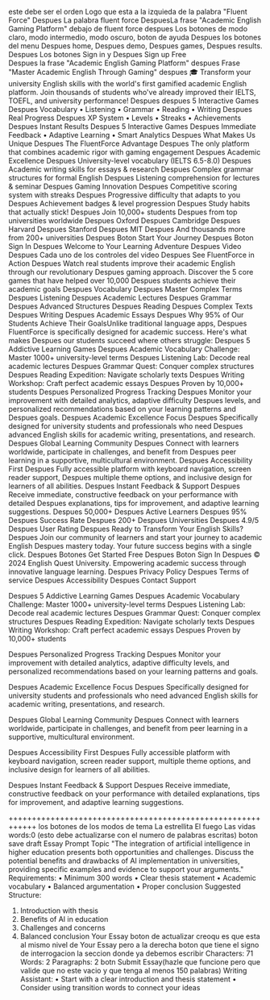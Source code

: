 este debe ser el orden
Logo que esta a la izquieda de la palabra "Fluent Force"
Despues La palabra fluent force
DespuesLa frase "Academic English Gaming Platform" debajo de fluent force
despues Los botones de modo claro, modo intermedio, modo oscuro, boton de ayuda
Despues los botones del menu
Despues home,
Despues demo,
Despues games,
Despues results.
Despues Los botones Sign in y
Despues Sign up Free  
Despues la frase "Academic English Gaming Platform"
despues Frase "Master Academic English Through Gaming"
despues 🎓 Transform your university English skills with the world's first gamified academic English platform. Join thousands of students who've already improved their IELTS, TOEFL, and university performance!
Despues despues 5 Interactive Games
Despues Vocabulary • Listening • Grammar • Reading • Writing
Despues Real Progress
Despues XP System • Levels • Streaks • Achievements
Despues Instant Results
Despues 5 Interactive Games
Despues Immediate Feedback • Adaptive Learning • Smart Analytics
Despues What Makes Us Unique
Despues The FluentForce Advantage
Despues The only platform that combines academic rigor with gaming engagement
Despues Academic Excellence
Despues University-level vocabulary (IELTS 6.5-8.0)
Despues Academic writing skills for essays & research
Despues Complex grammar structures for formal English
Despues Listening comprehension for lectures & seminar
Despues Gaming Innovation
Despues Competitive scoring system with streaks
Despues Progressive difficulty that adapts to you
Despues Achievement badges & level progression
Despues Study habits that actually stick!
Despues Join 10,000+ students
Despues from top universities worldwide
Despues Oxford
Despues Cambridge
Despues Harvard
Despues Stanford
Despues MIT
Despues And thousands more from 200+ universities
Despues Boton Start Your Journey
Despues Boton Sign In
Despues Welcome to Your Learning Adventure
Despues Video
Despues Cada uno de los controles del video
Despues See FluentForce in Action
Despues Watch real students improve their academic English through our revolutionary Despues gaming approach. Discover the 5 core games that have helped over 10,000 Despues students achieve their academic goals
Despues Vocabulary
Despues Master Complex Terms
Despues Listening
Despues Academic Lectures
Despues Grammar
Despues Advanced Structures
Despues Reading
Despues Complex Texts
Despues Writing
Despues Academic Essays
Despues Why 95% of Our Students Achieve Their GoalsUnlike traditional language apps, Despues FluentForce is specifically designed for academic success. Here's what makes Despues our students succeed where others struggle:
Despues 5 Addictive Learning Games
Despues Academic Vocabulary Challenge: Master 1000+ university-level terms
Despues Listening Lab: Decode real academic lectures
Despues Grammar Quest: Conquer complex structures
Despues Reading Expedition: Navigate scholarly texts
Despues Writing Workshop: Craft perfect academic essays
Despues Proven by 10,000+ students
Despues Personalized Progress Tracking
Despues Monitor your improvement with detailed analytics, adaptive difficulty Despues levels, and personalized recommendations based on your learning patterns and Despues goals.
Despues Academic Excellence Focus
Despues Specifically designed for university students and professionals who need Despues advanced English skills for academic writing, presentations, and research.
Despues Global Learning Community
Despues Connect with learners worldwide, participate in challenges, and benefit from Despues peer learning in a supportive, multicultural environment.
Despues Accessibility First
Despues Fully accessible platform with keyboard navigation, screen reader support, Despues multiple theme options, and inclusive design for learners of all abilities.
Despues Instant Feedback & Support
Despues Receive immediate, constructive feedback on your performance with detailed Despues explanations, tips for improvement, and adaptive learning suggestions.
Despues 50,000+
Despues Active Learners
Despues 95%
Despues Success Rate
Despues 200+
Despues Universities
Despues 4.9/5
Despues User Rating
Despues Ready to Transform Your English Skills?
Despues Join our community of learners and start your journey to academic English Despues mastery today. Your future success begins with a single click.
Despues Botones Get Started Free
Despues Boton Sign In
Despues © 2024 English Quest University. Empowering academic success through innovative language learning.
Despues Privacy Policy
Despues Terms of service
Despues Accessibility
Despues Contact Support

Despues 5 Addictive Learning Games
Despues Academic Vocabulary Challenge: Master 1000+ university-level terms
Despues Listening Lab: Decode real academic lectures
Despues Grammar Quest: Conquer complex structures
Despues Reading Expedition: Navigate scholarly texts
Despues Writing Workshop: Craft perfect academic essays
Despues Proven by 10,000+ students

Despues Personalized Progress Tracking
Despues Monitor your improvement with detailed analytics, adaptive difficulty levels, and personalized recommendations based on your learning patterns and goals.

Despues Academic Excellence Focus
Despues Specifically designed for university students and professionals who need advanced English skills for academic writing, presentations, and research.

Despues Global Learning Community
Despues Connect with learners worldwide, participate in challenges, and benefit from peer learning in a supportive, multicultural environment.

Despues Accessibility First
Despues Fully accessible platform with keyboard navigation, screen reader support, multiple theme options, and inclusive design for learners of all abilities.

Despues Instant Feedback & Support
Despues Receive immediate, constructive feedback on your performance with detailed explanations, tips for improvement, and adaptive learning suggestions.

++++++++++++++++++++++++++++++++++++++++++++++++++++++++++++
los botones de los modos de tema
La estrellita
El fuego
Las vidas
words:0 (esto debe actualizarse con el numero de palabras escritas)
boton save draft
Essay Prompt
Topic
"The integration of artificial intelligence in higher education presents both opportunities and challenges. Discuss the potential benefits and drawbacks of AI implementation in universities, providing specific examples and evidence to support your arguments."
Requirements:
• Minimum 300 words
• Clear thesis statement
• Academic vocabulary
• Balanced argumentation
• Proper conclusion
Suggested Structure:

1. Introduction with thesis
2. Benefits of AI in education
3. Challenges and concerns
4. Balanced conclusion
   Your Essay
   boton de actualizar creoqu es que esta al mismo nivel de Your Essay pero a la derecha
   boton que tiene el signo de interrogacion
   la seccion donde ya debemos escribir
   Characters: 71
   Words: 2
   Paragraphs: 2
   botn Submit Essay(hazle que funcione pero que valide que no este vacio y que tenga al menos 150 palabras)
   Writing Assistant:
   • Start with a clear introduction and thesis statement
   • Consider using transition words to connect your ideas

